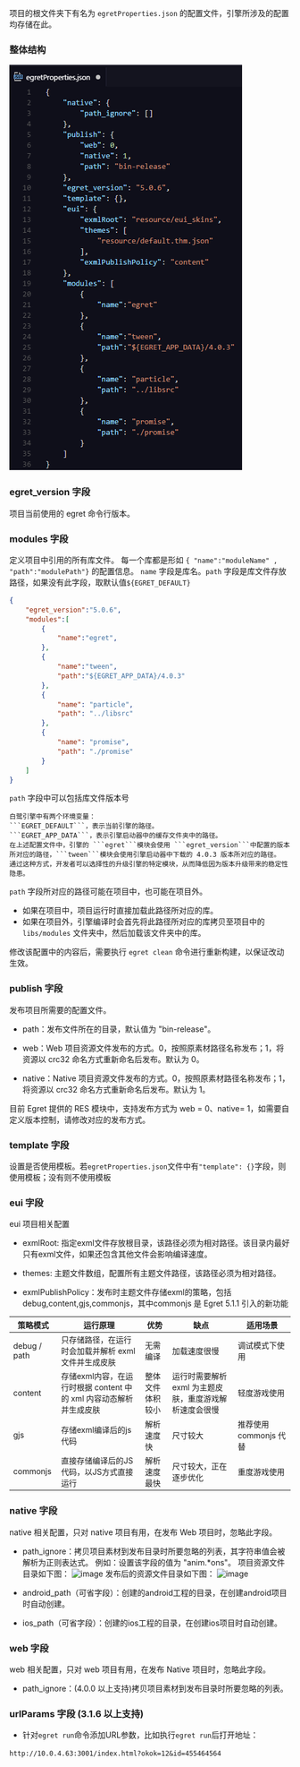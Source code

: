 
项目的根文件夹下有名为 ```egretProperties.json``` 的配置文件，引擎所涉及的配置均存储在此。

### 整体结构

![image](5604f755ba98b1.png)

### egret_version 字段

项目当前使用的 egret 命令行版本。

### modules 字段

定义项目中引用的所有库文件。
每一个库都是形如 ```{ "name":"moduleName" , "path":"modulePath"}``` 的配置信息。
```name``` 字段是库名。```path``` 字段是库文件存放路径，如果没有此字段，取默认值```${EGRET_DEFAULT}```

``` json
{
	"egret_version":"5.0.6",
	"modules":[
		{
			"name":"egret",
		},
		{
			"name":"tween",
			"path":"${EGRET_APP_DATA}/4.0.3"
		},
		{
			"name": "particle",
			"path": "../libsrc"
		},
		{
			"name": "promise",
			"path": "./promise"
		}
	]
}
```

```path``` 字段中可以包括库文件版本号

	白鹭引擎中有两个环境变量：
	```EGRET_DEFAULT```，表示当前引擎的路径。
	```EGRET_APP_DATA```，表示引擎启动器中的缓存文件夹中的路径。
	在上述配置文件中，引擎的 ```egret```模块会使用 ```egret_version```中配置的版本所对应的路径，```tween```模块会使用引擎启动器中下载的 4.0.3 版本所对应的路径。
	通过这种方式，开发者可以选择性的升级引擎的特定模块，从而降低因为版本升级带来的稳定性隐患。


```path``` 字段所对应的路径可能在项目中，也可能在项目外。

* 如果在项目中，项目运行时直接加载此路径所对应的库。
* 如果在项目外，引擎编译时会首先将此路径所对应的库拷贝至项目中的 ```libs/modules``` 文件夹中，然后加载该文件夹中的库。

修改该配置中的内容后，需要执行 ```egret clean``` 命令进行重新构建，以保证改动生效。

### publish 字段
发布项目所需要的配置文件。

* path：发布文件所在的目录，默认值为 "bin-release"。

* web：Web 项目资源文件发布的方式。0，按照原素材路径名称发布；1，将资源以 crc32 命名方式重新命名后发布。默认为 0。

* native：Native 项目资源文件发布的方式。0，按照原素材路径名称发布；1，将资源以 crc32 命名方式重新命名后发布。默认为 1。

目前 Egret 提供的 RES 模块中，支持发布方式为 web = 0、native= 1，如需要自定义版本控制，请修改对应的发布方式。

### template 字段
设置是否使用模板。若```egretProperties.json```文件中有```"template": {}```字段，则使用模板；没有则不使用模板

### eui 字段
eui 项目相关配置

* exmlRoot:  指定exml文件存放根目录，该路径必须为相对路径。该目录内最好只有exml文件，如果还包含其他文件会影响编译速度。

* themes: 主题文件数组，配置所有主题文件路径，该路径必须为相对路径。

* exmlPublishPolicy：发布时主题文件存储exml的策略，包括 debug,content,gjs,commonjs，其中commonjs 是 Egret 5.1.1 引入的新功能


| 策略模式 | 运行原理 | 优势 | 缺点 | 适用场景 | 
|---|---|----|---|---|
| debug / path | 只存储路径，在运行时会加载并解析 exml 文件并生成皮肤 | 无需编译 | 加载速度很慢 | 调试模式下使用 |
| content | 存储exml内容，在运行时根据 content 中的 xml 内容动态解析并生成皮肤 | 整体文件体积较小 | 运行时需要解析exml 为主题皮肤，重度游戏解析速度会很慢 | 轻度游戏使用 | 
| gjs | 存储exml编译后的js代码 | 解析速度快 | 尺寸较大|推荐使用 commonjs 代替 | 
| commonjs | 直接存储编译后的JS代码，以JS方式直接运行| 解析速度最快| 尺寸较大，正在逐步优化 | 重度游戏使用 | 



### native 字段
native 相关配置，只对 native 项目有用，在发布 Web 项目时，忽略此字段。

* path_ignore：拷贝项目素材到发布目录时所要忽略的列表，其字符串值会被解析为正则表达式。
例如：设置该字段的值为 "anim.*ons"。
项目资源文件目录如下图：
![image](5604f756594ae.png) 
发布后的资源文件目录如下图：
![image](5604f7562d513.png)

* android_path（可省字段）：创建的android工程的目录，在创建android项目时自动创建。

* ios_path（可省字段）：创建的ios工程的目录，在创建ios项目时自动创建。

### web 字段
web 相关配置，只对 web 项目有用，在发布 Native 项目时，忽略此字段。
* path_ignore：(4.0.0 以上支持)拷贝项目素材到发布目录时所要忽略的列表。


### urlParams 字段 (3.1.6 以上支持)

* 针对```egret run```命令添加URL参数，比如执行```egret run```后打开地址：

```http://10.0.4.63:3001/index.html?okok=12&id=455464564```
